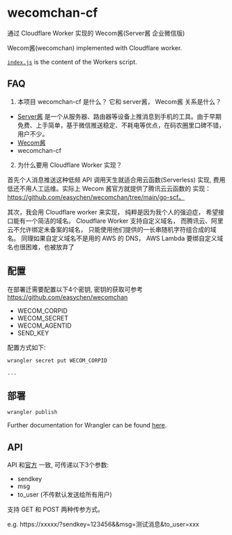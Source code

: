 # wecomchan-cf

通过 Cloudflare Worker 实现的 Wecom酱(Server酱 企业微信版) 

Wecom酱(wecomchan) implemented with Cloudflare worker.

[`index.js`](https://github.com/cloudflare/worker-template/blob/master/index.js) is the content of the Workers script.

## FAQ
1. 本项目 wecomchan-cf 是什么？ 它和 server酱， Wecom酱 关系是什么？

- [Server酱](https://sct.ftqq.com/) 是一个从服务器、路由器等设备上推消息到手机的工具。由于早期免费、上手简单，基于微信推送稳定、不耗电等优点，在码农圈里口碑不错， 用户不少。 
- [Wecom酱](https://github.com/easychen/wecomchan)
- wecomchan-cf

2. 为什么要用 Cloudflare Worker 实现？

首先个人消息推送这种低频 API 调用天生就适合用云函数(Serverless) 实现, 费用低还不用人工运维。实际上 Wecom 酱官方就提供了腾讯云云函数的 实现： https://github.com/easychen/wecomchan/tree/main/go-scf。 

其次，我会用 Cloudflare worker 来实现， 纯粹是因为我个人的强迫症， 希望接口能有一个简洁的域名。 Cloudflare Worker 支持自定义域名， 而腾讯云、阿里云不允许绑定未备案的域名， 只能使用他们提供的一长串随机字符组合成的域名。 同理如果自定义域名不是用的 AWS 的 DNS， AWS Lambda 要绑自定义域名也很困难，也被放弃了


## 配置
在部署迁需要配置以下4个密钥, 密钥的获取可参考 https://github.com/easychen/wecomchan

- WECOM_CORPID
- WECOM_SECRET
- WECOM_AGENTID
- SEND_KEY

配置方式如下:
```
wrangler secret put WECOM_CORPID

...
```

## 部署
```
wrangler publish
```

Further documentation for Wrangler can be found [here](https://developers.cloudflare.com/workers/tooling/wrangler).

## API
API 和[官方](https://github.com/easychen/wecomchan) 一致, 可传递以下3个参数:
- sendkey
- msg
- to_user (不传默认发送给所有用户)

支持 GET 和 POST 两种传参方式。

e.g. 
https://xxxxx/?sendkey=123456&&msg=测试消息&to_user=xxx
